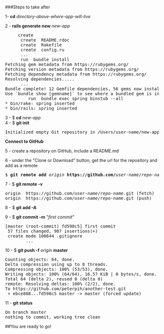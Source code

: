###Steps to take after

1- <b>cd</b> <em>directory-above-where-app-will-live</em>

2 - <b>rails generate new</b> <em>new-app</em>
<pre>
     create  
      create  README.rdoc
      create  Rakefile
      create  config.ru
      ...
      run  bundle install
Fetching gem metadata from https://rubygems.org/
Fetching version metadata from https://rubygems.org/
Fetching dependency metadata from https://rubygems.org/
Resolving dependencies.....
      ...
Bundle complete! 12 Gemfile dependencies, 56 gems now installed.
Use `bundle show [gemname]` to see where a bundled gem is installed.
         run  bundle exec spring binstub --all
* bin/rake: spring inserted
* bin/rails: spring inserted
</pre>

3 - $ <b>cd</b> <em>new-app</em>  
4 - $ <b>git init</b>
<pre>
Initialized empty Git repository in /Users/user-name/new-app/.git/
</pre>

<b>Connect to GitHub</b>

5 - create a repository on GitHub, include a README.md

6 - under the "Clone or Download" button, get the url for the repository and add as a remote
<pre>
$ <b>git remote add</b> <em>origin</em> <b>https://github.com/</b><em>user-name</em>/<em>repo-name</em><b>.git</b>
</pre>

7 - $ <b>git remote -v</b>
<pre>
origin	https://github.com/<em>user-name</em>/<em>repo-name</em>.git (fetch)
origin	https://github.com/<em>user-name</em>/<em>repo-name</em>.git (push)
</pre>

8 - $ <b>git add -A</b>

9 - $ <b>git commit -m</b> "<em>first commit</em>"
<pre>
[master (root-commit) fd598c5] first commit
 57 files changed, 987 insertions(+)
 create mode 100644 .gitignore
        ...
</pre>

10 - $ <b>git push -f</b> <em>origin</em> <b>master</b>
<pre>
Counting objects: 64, done.
Delta compression using up to 8 threads.
Compressing objects: 100% (53/53), done.
Writing objects: 100% (64/64), 16.57 KiB | 0 bytes/s, done.
Total 64 (delta 2), reused 0 (delta 0)
remote: Resolving deltas: 100% (2/2), done.
To https://github.com/peterpih/another-test.git
 + ebce808...fd598c5 master -> master (forced update)
</pre>
 
11 - <b>git status</b>
<pre>
On branch master
nothing to commit, working tree clean
</pre>

##You are ready to go!
